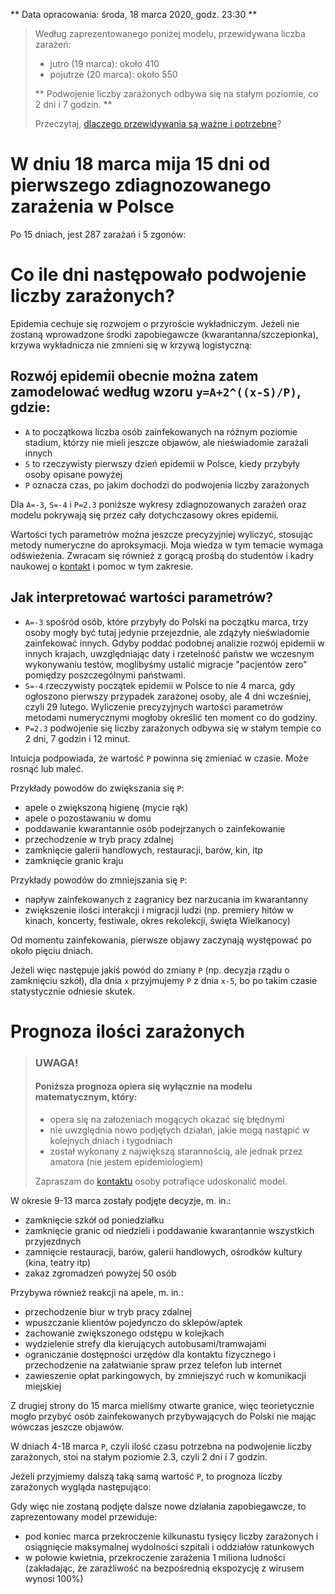 ** Data opracowania: środa, 18 marca 2020, godz. 23:30 **

> Według zaprezentowanego poniżej modelu, przewidywana liczba zarażeń:
>
> - jutro (19 marca): około 410
> - pojutrze (20 marca): około 550
>
> ** Podwojenie liczby zarażonych odbywa się na stałym poziomie, co 2 dni i 7 godzin. **
>
> Przeczytaj, [dlaczego przewidywania są ważne i potrzebne](/#/dlaczego-prognozy-sa-wazne-i-potrzebne)?

# W dniu 18 marca mija 15 dni od pierwszego zdiagnozowanego zarażenia w Polsce

Po 15 dniach, jest 287 zarażań i 5 zgonów:

<div
    data-type="charts"
    data-chartuid="1BEHxmF1bQHv3btAa2RV8uCeu-yKKthO11Z7cvuPIUgg"
    data-range="B1:D15"
></div>

# Co ile dni następowało podwojenie liczby zarażonych?

Epidemia cechuje się rozwojem o przyroście wykładniczym. Jeżeli nie zostaną wprowadzone środki zapobiegawcze (kwarantanna/szczepionka), krzywa wykładnicza nie zmnieni się w krzywą logistyczną:

<div
    data-type="image"
    data-filename="krzywe.png"
></div>

## Rozwój epidemii obecnie można zatem zamodelować według wzoru `y=A+2^((x-S)/P)`, gdzie:

- `A` to początkowa liczba osób zainfekowanych na różnym poziomie stadium, którzy nie mieli jeszcze objawów, ale nieświadomie zarażali innych
- `S` to rzeczywisty pierwszy dzień epidemii w Polsce, kiedy przybyły osoby opisane powyżej
- `P` oznacza czas, po jakim dochodzi do podwojenia liczby zarażonych

Dla `A=-3`, `S=-4` i `P=2.3` poniższe wykresy zdiagnozowanych zarażeń oraz modelu pokrywają się przez cały dotychczasowy okres epidemii.

<div
    data-type="charts"
    data-chartuid="1aJPYUMvCl6qDitdSpZZxe5W_vreVX-rjvISP8is9sqU"
    data-range="B1:D16"
    data-rangetable="A1:E16"
    data-charttype="Line"
></div>

Wartości tych parametrów można jeszcze precyzyjniej wyliczyć, stosując metody numeryczne do aproksymacji. Moja wiedza w tym temacie wymaga odświeżenia. Zwracam się również z gorącą prośbą do studentów i kadry naukowej o [kontakt](/#kontakt) i pomoc w tym zakresie.

## Jak interpretować wartości parametrów?

- `A=-3` spośród osób, które przybyły do Polski na początku marca, trzy osoby mogły być tutaj jedynie przejezdnie, ale zdążyły nieświadomie zainfekować innych. Gdyby poddać podobnej analizie rozwój epidemii w innych krajach, uwzględniając daty i rzetelność państw we wczesnym wykonywaniu testów, moglibyśmy ustalić migracje "pacjentów zero" pomiędzy poszczególnymi państwami.
- `S=-4` rzeczywisty początek epidemii w Polsce to nie 4 marca, gdy ogłoszono pierwszy przypadek zarażonej osoby, ale 4 dni wcześniej, czyli 29 lutego. Wyliczenie precyzyjnych wartości parametrów metodami numerycznymi mogłoby określić ten moment co do godziny.
- `P=2.3` podwojenie się liczby zarażonych odbywa się w stałym tempie co 2 dni, 7 godzin i 12 minut.

Intuicja podpowiada, że wartość `P` powinna się zmieniać w czasie. Może rosnąć lub maleć.

Przykłady powodów do zwiększania się `P`:

- apele o zwiększoną higienę (mycie rąk)
- apele o pozostawaniu w domu
- poddawanie kwarantannie osób podejrzanych o zainfekowanie
- przechodzenie w tryb pracy zdalnej
- zamknięcie galerii handlowych, restauracji, barów, kin, itp
- zamknięcie granic kraju

Przykłady powodów do zmniejszania się `P`:

- napływ zainfekowanych z zagranicy bez narzucania im kwarantanny
- zwiększenie ilości interakcji i migracji ludzi (np. premiery hitów w kinach, koncerty, festiwale, okres rekolekcji, święta Wielkanocy)

Od momentu zainfekowania, pierwsze objawy zaczynają występować po około pięciu dniach.

Jeżeli więc następuje jakiś powód do zmiany `P` (np. decyzja rządu o zamknięciu szkół), dla dnia `x` przyjmujemy `P` z dnia `x-5`, bo po takim czasie statystycznie odniesie skutek.

# Prognoza ilości zarażonych

> ### UWAGA!
>
> #### Poniższa prognoza opiera się wyłącznie na modelu matematycznym, który:
>
> - opera się na założeniach mogących okazać się błędnymi
> - nie uwzględnia nowo podjętych działań, jakie mogą nastąpić w kolejnych dniach i tygodniach
> - został wykonany z największą starannością, ale jednak przez amatora (nie jestem epidemiologiem)
>
> Zapraszam do [kontaktu](/#kontakt) osoby potrafiące udoskonalić model.

W okresie 9-13 marca zostały podjęte decyzje, m. in.:

- zamknięcie szkół od poniedziałku
- zamknięcie granic od niedzieli i poddawanie kwarantannie wszystkich przyjezdnych
- zamnięcie restauracji, barów, galerii handlowych, ośrodków kultury (kina, teatry itp)
- zakaz zgromadzeń powyżej 50 osób

Przybywa również reakcji na apele, m. in.:

- przechodzenie biur w tryb pracy zdalnej
- wpuszczanie klientów pojedynczo do sklepów/aptek
- zachowanie zwiększonego odstępu w kolejkach
- wydzielenie strefy dla kierujących autobusami/tramwajami
- ograniczanie dostępności urzędów dla kontaktu fizycznego i przechodzenie na załatwianie spraw przez telefon lub internet
- zawieszenie opłat parkingowych, by zmniejszyć ruch w komunikacji miejskiej

Z drugiej strony do 15 marca mieliśmy otwarte granice, więc teorietycznie mogło przybyć osób zainfekowanych przybywających do Polski nie mając wówczas jeszcze objawów.

W dniach 4-18 marca `P`, czyli ilość czasu potrzebna na podwojenie liczby zarażonych, stoi na stałym poziomie 2.3, czyli 2 dni i 7 godzin.

Jeżeli przyjmiemy dalszą taką samą wartość `P`, to prognoza liczby zarażonych wygląda następująco:

<div
    data-type="charts"
    data-chartuid="1aJPYUMvCl6qDitdSpZZxe5W_vreVX-rjvISP8is9sqU"
    data-range="B1:D55"
    data-rangetable="A1:E55"
    data-charttype="Line"
></div>

Gdy więc nie zostaną podjęte dalsze nowe działania zapobiegawcze, to zaprezentowany model przewiduje:

- pod koniec marca przekroczenie kilkunastu tysięcy liczby zarażonych i osiągnięcie maksymalnej wydolności szpitali i oddziałów ratunkowych
- w połowie kwietnia, przekroczenie zarażenia 1 miliona ludności (zakładając, że zaraźliwość na bezpośrednią ekspozycję z wirusem wynosi 100%)

